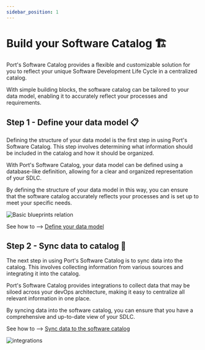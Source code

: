 ```yaml
---
sidebar_position: 1
---
```


# Build your Software Catalog 🏗️

Port's Software Catalog provides a flexible and customizable solution for you to reflect your unique Software Development Life Cycle in a centralized catalog.

With simple building blocks, the software catalog can be tailored to your data model, enabling it to accurately reflect your processes and requirements.

## Step 1 - Define your data model 📋

Defining the structure of your data model is the first step in using Port's Software Catalog. This step involves determining what information should be included in the catalog and how it should be organized.

With Port's Software Catalog, your data model can be defined using a database-like definition, allowing for a clear and organized representation of your SDLC.

By defining the structure of your data model in this way, you can ensure that the software catalog accurately reflects your processes and is set up to meet your specific needs.

![Basic blueprints relation](../../../static/img/../../port-docs/static/img/software-catalog/blueprint/exampleBlueprintsAndRelationsLayout.png)

See how to --> [Define your data model](./define-your-data-model/define-your-data-model.md)

## Step 2 - Sync data to catalog 🔄

The next step in using Port's Software Catalog is to sync data into the catalog. This involves collecting information from various sources and integrating it into the catalog.

Port's Software Catalog provides integrations to collect data that may be siloed across your devOps architecture, making it easy to centralize all relevant information in one place.

By syncing data into the software catalog, you can ensure that you have a comprehensive and up-to-date view of your SDLC.

See how to --> [Sync data to the software catalog](./sync-data-to-catalog/sync-data-to-catalog.md)

![integrations](../../../static/img/../../port-docs/static/img/software-catalog/integrations.png)
